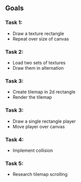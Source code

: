## Goals

### Task 1:
  - Draw a texture rectangle
  - Repeat over size of canvas

### Task 2:
  - Load two sets of textures
  - Draw them in alternation

### Task 3:
  - Create tilemap in 2d rectangle
  - Render the tilemap

### Task 3:
  - Draw a single rectangle player
  - Move player over canvas

### Task 4:
  - Implement collision

### Task 5:
  - Research tilemap scrolling
